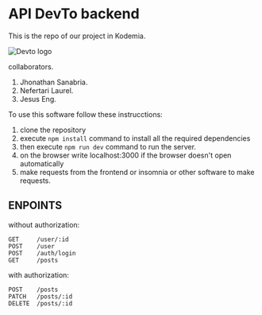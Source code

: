 API DevTo backend
=================
This is the repo of our project in Kodemia.

![Devto logo](https://th.bing.com/th/id/OIP.8JmBJvkeOw3OWUG4QQzl8AHaDt?pid=ImgDet&rs=1)

collaborators.

1. Jhonathan Sanabria.
2. Nefertari Laurel.
3. Jesus Eng.


To use this software follow these instrucctions:

1. clone the repository
2. execute `npm install` command to install all the required dependencies
3. then execute `npm run dev` command to run the server.
4. on the browser write localhost:3000 if the browser doesn't open automatically
5. make requests from the frontend or insomnia or other software to make requests.




## ENPOINTS

without authorization:

    GET     /user/:id
    POST    /user
    POST    /auth/login
    GET     /posts

with authorization:

    POST    /posts
    PATCH   /posts/:id
    DELETE  /posts/:id



